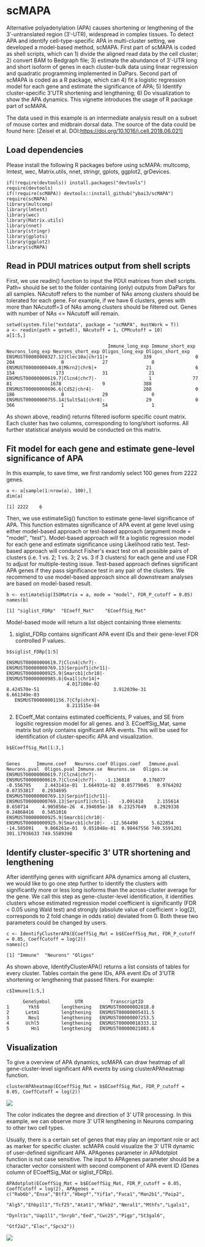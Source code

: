 
# scMAPA

Alternative polyadenylation (APA) causes shortening or lengthening of the 3ʹ-untranslated region (3ʹ-UTR), widespread in complex tissues. To detect APA and identify cell-type-specific APA in multi-cluster setting, we developed a model-based method, scMAPA. First part of scMAPA is coded as shell scripts, which can 1) divide the aligned read data by the cell cluster; 2) convert BAM to Bedgraph file; 3) estimate the abundance of 3ʹ-UTR long and short isoform of genes in each cluster-bulk data using linear regression and quadratic programming implemented in DaPars. Second part of scMAPA is coded as a R package, which can 4) fit a logistic regression model for each gene and estimate the significance of APA; 5) Identify cluster-specific 3'UTR shortening and lengthening; 6) Do visualization to show the APA dynamics. This vignette introduces the usage of R package part of scMAPA. 

The data used in this example is an intermediate analysis result on a subset of mouse cortex and midbrain dorsal data. The source of the data could be found here: [Zeisel et al. DOI:https://doi.org/10.1016/j.cell.2018.06.021]

## Load dependencies
Please install the following R packages before using scMAPA: multcomp, lmtest, wec, Matrix.utils, nnet, stringr, gplots, ggplot2, grDevices. 
```{r, echo=TRUE, message=FALSE}
if(!require(devtools)) install.packages("devtools")
require(devtools)
if(!require(scMAPA)) devtools::install_github("ybai3/scMAPA") 
require(scMAPA)
library(multcomp)
library(lmtest)
library(wec)
library(Matrix.utils)
library(nnet)
library(stringr)
library(gplots)
library(ggplot2)
library(scMAPA)
```

## Read in PDUI matrices output from shell scripts

First, we use readin() function to input the PDUI matrices from shell scripts. Path= should be set to the folder containing (only) outputs from DaPars for all samples. NAcutoff refers to the number of NAs among clusters should be tolerated for each gene. For example, if we have 6 clusters, genes with more than NAcutoff=3 of NAs among clusters should be filtered out. Genes with number of NAs <= NAcutoff will remain. 
```{r Load object, echo=TRUE, message=FALSE}
setwd(system.file("extdata", package = "scMAPA", mustWork = T))
a <- readin(path = getwd(), NAcutoff = 1, CPMcutoff = 10)
a[1:5,]
```

                                         Immune_long_exp Immune_short_exp Neurons_long_exp Neurons_short_exp Oligos_long_exp Oligos_short_exp
    ENSMUST00000000327.12|Clec10a|chr11|+             339                0              204                 0              27                0
    ENSMUST00000000449.8|Mkrn2|chr6|+                  21                6              154               173              31               21
    ENSMUST00000000619.7|Clcn4|chr7|-                   1               77               81              1678               9              388
    ENSMUST00000000696.6|Cd52|chr4|-                  288                0              186                 0              29                0
    ENSMUST00000000755.14|Sult5a1|chr8|-               29                0              366                 1              54                1


As shown above, readin() returns filtered isoform specific count matrix. Each cluster has two columns, corresponding to long/short isoforms. All further statistical analysis would be conducted on this matrix.

## Fit model for each gene and estimate gene-level significance of APA

In this example, to save time, we first randomly select 100 genes from 2222 genes. 
```{r}
a <- a[sample(1:nrow(a), 100),]
dim(a)
```

    [1] 2222    6


Then, we use estimateSig() function to estimate gene-level significance of APA. This function estimates significance of APA event at gene level using either model-based approach or test-based approach (argument mode = "model", "test"). Model-based approach will fit a logistic regression model for each gene and estimate significance using Likelihood ratio test. Test-based approach will condunct Fisher's exact test on all possible pairs of clusters (i.e. 1 vs. 2; 1 vs. 3; 2 vs. 3 if 3 clusters) for each gene and use FDR to adjust for multiple-testing issue. Test-based approach defines significant APA genes if they pass significance test in any pair of the clusters. We recommend to use model-based approach since all downstream analyses are based on model-based result.
```{r}
b <- estimateSig(ISOMatrix = a, mode = "model", FDR_P_cutoff = 0.05)
names(b)
```

    [1] "siglist_FDRp"  "ECoeff_Mat"    "ECoeffSig_Mat"

Model-based mode will return a list object containing three elements: 
1. siglist_FDRp contains significant APA event IDs and their gene-level FDR controlled P values.
```{r}
b$siglist_FDRp[1:5]
```

    ENSMUST00000000619.7|Clcn4|chr7|- ENSMUST00000000769.13|Serpinf1|chr11|-   ENSMUST00000000925.9|Smarcb1|chr10|-     ENSMUST00000000985.6|Oxa1l|chr14|+ 
                          4.017108e-02                           8.424570e-51                           3.912039e-31                           6.661349e-03 
       ENSMUST00000001156.7|Cfp|chrX|- 
                          8.211515e-04 
    
2. ECoeff_Mat contains estimated coefficients, P values, and SE from logsitic regression model for all genes. and 3. ECoeffSig_Mat, same matrix but only contains significant APA events. This will be used for identification of cluster-specific APA and visualization. 
```{r}
b$ECoeffSig_Mat[1:3,]
```

                                                                        Genes      Immune.coef   Neurons.coef Oligos.coef   Immune.pval   Neurons.pval  Oligos.pval Immune.se  Neurons.se   Oligos.se
    ENSMUST00000000619.7|Clcn4|chr7|-           ENSMUST00000000619.7|Clcn4|chr7|-   -1.136818     0.176077    -0.556795     2.443141e-01  1.664931e-02  0.05779045   0.9764202  0.07353817   0.2934695
    ENSMUST00000000769.13|Serpinf1|chr11|- ENSMUST00000000769.13|Serpinf1|chr11|-   -3.091410     2.155614     0.650714     4.905856e-26  4.394695e-18  0.23257649   0.2929338  0.24868416   0.5451016
    ENSMUST00000000925.9|Smarcb1|chr10|-     ENSMUST00000000925.9|Smarcb1|chr10|-  -12.564490     5.622854    -14.585091    9.866261e-01  9.851048e-01  0.98447556 749.5591201  301.17936633 749.5589398

## Identify cluster-specific 3' UTR shortening and lengthening

After identifying genes with significant APA dynamics among all clusters, we would like to go one step further to identify the clusters with significantly more or less long isoforms than the across-cluster average for the gene. We call this step as gene-cluster-level identification, it identifies clusters whose estimated regression model coefficient is significantly (FDR < 0.05 using Wald test) and strongly (absolute value of coefficient > log(2), corresponds to 2 fold change in odds ratio) deviated from 0. Both these two parameters could be changed by users.
```{r}
c <- IdentifyClusterAPA(ECoeffSig_Mat = b$ECoeffSig_Mat, FDR_P_cutoff = 0.05, CoeffCutoff = log(2))
names(c)
```

    [1] "Immune"  "Neurons" "Oligos"


As shown above, IdentifyClusterAPA() returns a list consists of tables for every cluster. Tables contain the gene IDs, APA event IDs of 3'UTR shortening or lengthening that passed filters. For example:
```{r}
c$Immune[1:5,]
```

          GeneSymbol         UTR          TranscriptID
    1       Ykt6        lengthening   ENSMUST00000002818.8
    2      Letm1        lengthening   ENSMUST00000005431.5
    3       Neu1        lengthening   ENSMUST00000007253.5
    4      Uchl5        lengthening   ENSMUST00000018333.12
    5        Hn1        lengthening   ENSMUST00000021083.6

## Visualization

To give a overview of APA dynamics, scMAPA can draw heatmap of all gene-cluster-level significant APA events by using clusterAPAheatmap function.
```{r}
clusterAPAheatmap(ECoeffSig_Mat = b$ECoeffSig_Mat, FDR_P_cutoff = 0.05, CoeffCutoff = log(2))
```
![](scMAPA_RPackage/vignettes/image/heatmap.png)

The color indicates the degree and direction of 3' UTR processing. In this example, we can observe more 3' UTR lengthening in Neurons comparing to other two cell types. 

Usually, there is a certain set of genes that may play an important role or act as marker for specific cluster. scMAPA could visualize the 3' UTR dynamic of user-defined significant APA. APAgenes parameter in APAdotplot function is not case sensitive. The input to APAgenes parameter should be a character vector consistent with second component of APA event ID (Genes column of ECoeffSig_Mat or siglist_FDRp).
```{r}
APAdotplot(ECoeffSig_Mat = b$ECoeffSig_Mat, FDR_P_cutoff = 0.05, CoeffCutoff = log(2), APAgenes = c("Rab6b","Ensa","Btf3","Hbegf","Yif1a","Fuca1","Man2b1","Paip2",
                                                                                                    "Alg5","Ehbp1l1","Tcf25","Atat1","Nfkb2","Nmral1","Mthfs","Lgals1",
                                                                                                    "Dynlt1c","Uap1l1","Snrpb","Eed","Cwc25","Pigp","St3gal6",
                                                                                                    "Gtf2a2","Eloc","Spcs2"))
```
![](scMAPA_RPackage/vignettes/image/dotplot.png)

